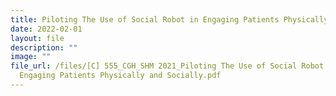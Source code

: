 ```yaml
---
title: Piloting The Use of Social Robot in Engaging Patients Physically and Socially
date: 2022-02-01
layout: file
description: ""
image: ""
file_url: /files/[C] 555_CGH_SHM 2021_Piloting The Use of Social Robot in
  Engaging Patients Physically and Socially.pdf
---
```

